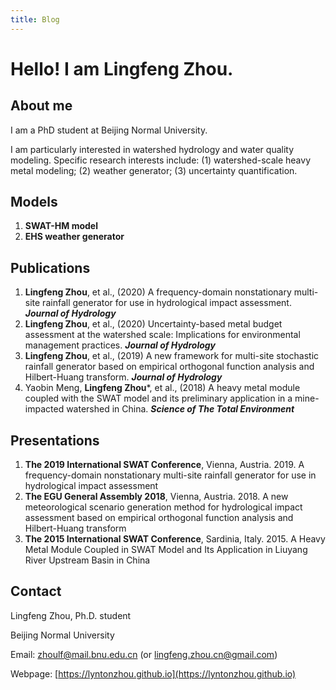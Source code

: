 ```yaml
---
title: Blog
---
```


# Hello! I am Lingfeng Zhou.

## About me

I am a PhD student at Beijing Normal University.

I am particularly interested in watershed hydrology and water quality modeling. Specific research interests include: (1) watershed-scale heavy metal modeling; (2) weather generator; (3) uncertainty quantification.

## Models

1. **SWAT-HM model**
2. **EHS weather generator**								

## Publications

1. **Lingfeng Zhou**, et al., (2020) A frequency-domain nonstationary multi-site rainfall generator for use in hydrological impact assessment. **_Journal of Hydrology_**
2. **Lingfeng Zhou**, et al., (2020) Uncertainty-based metal budget assessment at the watershed scale: Implications for environmental management practices. **_Journal of Hydrology_** 								
3. **Lingfeng Zhou**, et al., (2019) A new framework for multi-site stochastic rainfall generator based on empirical orthogonal function analysis and Hilbert-Huang transform. **_Journal of Hydrology_**
4. Yaobin Meng, **Lingfeng Zhou***, et al., (2018) A heavy metal module coupled with the SWAT model and its preliminary application in a mine-impacted watershed in China. **_Science of The Total Environment_** 

## Presentations

1. **The 2019 International SWAT Conference**, Vienna, Austria. 2019. A frequency-domain nonstationary multi-site rainfall generator for use in hydrological impact assessment
2. **The EGU General Assembly 2018**, Vienna, Austria. 2018. A new meteorological scenario generation method for hydrological impact assessment based on empirical orthogonal function analysis and Hilbert-Huang transform
3. **The 2015 International SWAT Conference**, Sardinia, Italy. 2015. A Heavy Metal Module Coupled in SWAT Model and Its Application in Liuyang River Upstream Basin in China

## Contact
Lingfeng Zhou, Ph.D. student

Beijing Normal University

Email: zhoulf@mail.bnu.edu.cn (or lingfeng.zhou.cn@gmail.com)

Webpage: [https://lyntonzhou.github.io](https://lyntonzhou.github.io)
